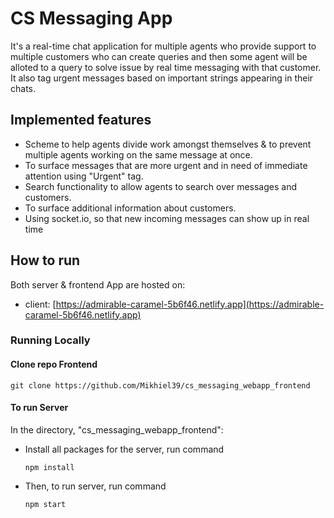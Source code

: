 # CS Messaging App
It's a real-time chat application for multiple agents who provide support to multiple customers who can create queries and then some agent will be alloted to a query to solve issue by real time messaging with that customer. It also tag urgent messages based on important strings appearing in their chats.

## Implemented features
- Scheme to help agents divide work amongst themselves & to prevent multiple agents working on the same message at once.
- To surface messages that are more urgent and in need of immediate attention using "Urgent" tag.
- Search functionality to allow agents to search over messages and customers.
- To surface additional information about customers.
- Using socket.io, so that new incoming messages can show up in real time

## How to run 

Both server & frontend App are hosted on:

- client: [https://admirable-caramel-5b6f46.netlify.app](https://admirable-caramel-5b6f46.netlify.app)
<!-- - server: [https://cs-mesaging-app.onrender.com](https://cs-mesaging-app.onrender.com) -->

### Running Locally

#### Clone repo Frontend
    
    git clone https://github.com/Mikhiel39/cs_messaging_webapp_frontend
   

#### To run Server
In the directory, "cs_messaging_webapp_frontend":

- Install all packages for the server, run command 
    ```
    npm install
    ```

- Then, to run server, run command
    ```
    npm start
    ```